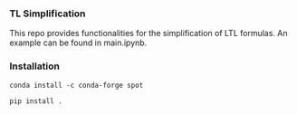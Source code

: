 ### TL Simplification
This repo provides functionalities for the simplification of LTL formulas. An example can be found in main.ipynb.


### Installation

```
conda install -c conda-forge spot

pip install .
```



